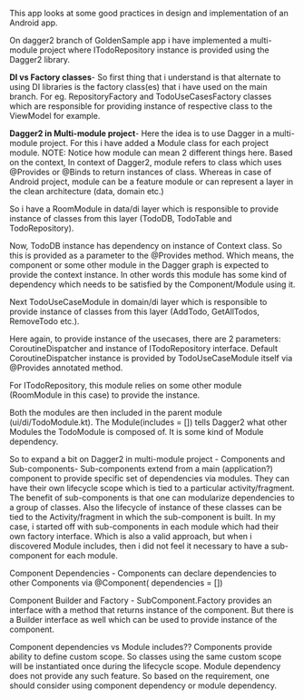 This app looks at some good practices in design and implementation of an Android app.

On dagger2 branch of GoldenSample app i have implemented a multi-module project where
ITodoRepository instance is provided using the Dagger2 library.

<b>DI vs Factory classes</b>- So first thing that i understand is that alternate to using DI
libraries is the factory class(es)
that i have used on the main branch. For eg. RepositoryFactory and TodoUseCasesFactory classes which
are responsible for providing instance of respective class to the ViewModel for example.

<b>Dagger2 in Multi-module project</b>- Here the idea is to use Dagger in a multi-module project.
For this i have added a Module class for each project module. NOTE: Notice how module can mean 2
different things here. Based on the context, In context of Dagger2, module refers to class which
uses @Provides or @Binds to return instances of class. Whereas in case of Android project, module
can be a feature module or can represent a layer in the clean architecture (data, domain etc.)

So i have a RoomModule in data/di layer which is responsible to provide instance of classes from
this layer (TodoDB, TodoTable and TodoRepository).

Now, TodoDB instance has dependency on instance of Context class. So this is provided as a parameter
to the @Provides method. Which means, the component or some other module in the Dagger graph is
expected to provide the context instance. In other words this module has some kind of dependency
which needs to be satisfied by the Component/Module using it.

Next TodoUseCaseModule in domain/di layer which is responsible to provide instance of classes from
this layer (AddTodo, GetAllTodos, RemoveTodo etc.).

Here again, to provide instance of the usecases, there are 2 parameters: CoroutineDispatcher and
instance of ITodoRepository interface. Default CoroutineDispatcher instance is provided by
TodoUseCaseModule itself via @Provides annotated method.

For ITodoRepository, this module relies on some other module (RoomModule in this case)
to provide the instance.

Both the modules are then included in the parent module (ui/di/TodoModule.kt). The Module(includes
= []) tells Dagger2 what other Modules the TodoModule is composed of. It is some kind of Module
dependency.

So to expand a bit on Dagger2 in multi-module project - 
Components and Sub-components-
Sub-components extend from a main (application?) component to provide specific set of dependencies
via modules. They can have their own lifecycle scope which is tied to a particular
activity/fragment. The benefit of sub-components is that one can modularize dependencies to a group
of classes. Also the lifecycle of instance of these classes can be tied to the Activity/fragment in
which the sub-component is built. In my case, i started off with sub-components in each module which
had their own factory interface. Which is also a valid approach, but when i discovered Module
includes, then i did not feel it necessary to have a sub-component for each module.

Component Dependencies - Components can declare dependencies to other Components via @Component(
dependencies = [])

Component Builder and Factory - SubComponent.Factory provides an interface with a method that
returns instance of the component. But there is a Builder interface as well which can be used to
provide instance of the component.

Component dependencies vs Module includes??
Components provide ability to define custom scope. So classes using the same custom scope 
will be instantiated once during the lifecycle scope. Module dependency does not provide 
any such feature. So based on the requirement, one should consider using component dependency 
or module dependency. 


